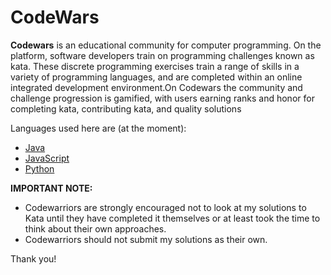 # CodeWars
**Codewars** is an educational community for computer programming. On the platform, software developers train on programming challenges known as kata. These discrete programming exercises train a range of skills in a variety of programming languages, and are completed within an online integrated development environment.On Codewars the community and challenge progression is gamified, with users earning ranks and honor for completing kata, contributing kata, and quality solutions

Languages used here are (at the moment):

* [Java](https://github.com/RuiFSP/CodeWars/tree/main/Java)
* [JavaScript](https://github.com/RuiFSP/CodeWars/tree/main/JavaScript) 
* [Python](https://github.com/RuiFSP/CodeWars/tree/main/Python) 


**IMPORTANT NOTE:**

* Codewarriors are strongly encouraged not to look at my solutions to Kata until they have completed it themselves or at least took the time to think about their own approaches.
* Codewarriors should not submit my solutions as their own.


Thank you!


